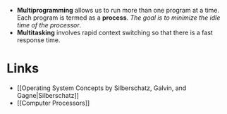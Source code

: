 * **Multiprogramming** allows us to run more than one program at a time. Each program is termed as a **process**.  *The goal is to minimize the idle time of the processor*.
* **Multitasking** involves rapid context switching so that there is a fast response time.

# Links
* [[Operating System Concepts by Silberschatz, Galvin, and Gagne|Silberschatz]]
* [[Computer Processors]]